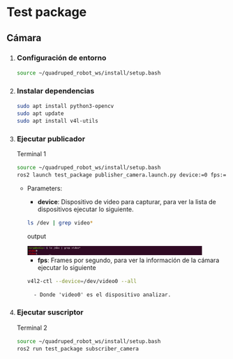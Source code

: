 # Test package

## Cámara

1. ###  Configuración de entorno
    ```bash
    source ~/quadruped_robot_ws/install/setup.bash
    ```

2. ### Instalar dependencias

    ```bash
    sudo apt install python3-opencv
    sudo apt update
    sudo apt install v4l-utils
    ```
3. ### Ejecutar publicador
    Terminal 1

    ```bash
    source ~/quadruped_robot_ws/install/setup.bash
    ros2 launch test_package publisher_camera.launch.py device:=0 fps:=10
    ```
    - Parameters:
        - **device**: Dispositivo de video para capturar, para ver la lista de dispositivos ejecutar lo siguiente.
        ```bash
        ls /dev | grep video*
        ```
        output

        <img src="../images/test_package/output_dev.png" alt="dev" width="400"/>  

        - **fps**: Frames por segundo, para ver la información de la cámara ejecutar lo siguiente
        ```bash
        v4l2-ctl --device=/dev/video0 --all
        ```
            - Donde 'video0' es el dispositivo analizar.

4. ### Ejecutar suscriptor

    Terminal 2
    ```bash
    source ~/quadruped_robot_ws/install/setup.bash
    ros2 run test_package subscriber_camera 
    ```